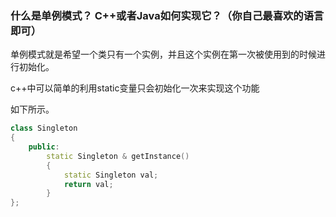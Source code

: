 
### 什么是单例模式？ C++或者Java如何实现它？（你自己最喜欢的语言即可）

单例模式就是希望一个类只有一个实例，并且这个实例在第一次被使用到的时候进行初始化。

c++中可以简单的利用static变量只会初始化一次来实现这个功能

如下所示。

```cpp
class Singleton
{
    public:
        static Singleton & getInstance()
        {
            static Singleton val;
            return val;
        }
};


```
